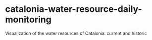 # catalonia-water-resource-daily-monitoring
Visualization of the water resources of Catalonia: current and historic
